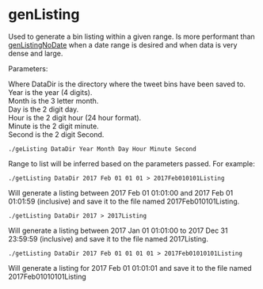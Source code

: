 # genListing

Used to generate a bin listing within a given range. Is more performant than [genListingNoDate]() when a date range is desired
and when data is very dense and large.

Parameters:

Where DataDir is the directory where the tweet bins have been saved to.  
Year is the year (4 digits).  
Month is the 3 letter month.  
Day is the 2 digit day.  
Hour is the 2 digit hour (24 hour format).  
Minute is the 2 digit minute.  
Second is the 2 digit Second.
```
./geListing DataDir Year Month Day Hour Minute Second
```

Range to list will be inferred based on the parameters passed.
For example:
```
./getListing DataDir 2017 Feb 01 01 01 > 2017Feb010101Listing
```
Will generate a listing between 2017 Feb 01 01:01:00 and 2017 Feb 01 01:01:59 (inclusive) and save it
to the file named 2017Feb010101Listing.

```
./getListing DataDir 2017 > 2017Listing
```
Will generate a listing between 2017 Jan 01 01:01:00 to 2017 Dec 31 23:59:59 (inclusive) and save it to the file
named 2017Listing.

```
./getListing DataDir 2017 Feb 01 01 01 01 > 2017Feb01010101Listing
```
Will generate a listing for 2017 Feb 01 01:01:01 and save it to the file named 2017Feb01010101Listing
